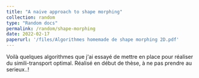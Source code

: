 ```yaml
---
title: "A naive approach to shape morphing"
collection: random
type: "Random docs"
permalink: /random/shape-morphing
date: 2022-02-17
paperurl: '/files/Algorithmes homemade de shape morphing 2D.pdf'
---
```


Voilà quelques algorithmes que j'ai essayé de mettre en place pour réaliser du simili-transport optimal. Réalisé en début de thèse, à ne pas prendre au serieux..!